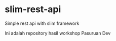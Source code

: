 # slim-rest-api
Simple rest api with slim framework

Ini adalah repository hasil workshop Pasuruan Dev
